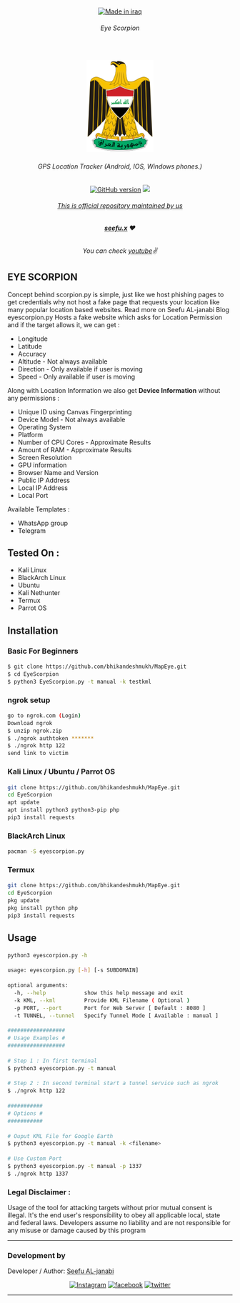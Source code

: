 

  <br>

<p align=center>
  <a href="https://www.instagram.com/seefu.x"><img title="Made in iraq" src="https://img.shields.io/badge/MADE%20IN-IRAQ-SCRIPT?colorA=black&colorB=red&colorC=black&style=for-the-badge"></a>
  </p>

###### <p align="center"> *Eye Scorpion*

  <br>
<a target="_blank" href="https://www.youtube.com/c/%D8%B3%D9%8A%D9%81%D9%88%D8%A7%D9%84%D8%AC%D9%86%D8%A7%D8%A8%D9%8A0/featured">
<p align="center"><img title="سيفو الجنابي" src="res/iraq.png"  style="width:150px" ></p>
</a>


###### <p align="center"> GPS Location Tracker (Android, IOS, Windows phones.)
<p align=center>
  <a href="https://www.instagram.com/seefu.x"><img title="GitHub version" src="https://d25lcipzij17d.cloudfront.net/badge.svg?id=gh&type=6&v=1.1&x2=1" ></a>
  <a href="#"><img src="https://badges.pufler.dev/visits/seefu-x/seefu-x/">

###### <p align="center">*This is official repository maintained by us*
###### <p align="center"> *[**seefu.x**](https://www.instagram.com/seefu.x/) ❤️*
###### <p align="center"> *You can check [youtube](https://www.youtube.com/c/%D8%B3%D9%8A%D9%81%D9%88%D8%A7%D9%84%D8%AC%D9%86%D8%A7%D8%A8%D9%8A0/featured)✌*

## EYE SCORPION

Concept behind scorpion.py is simple, just like we host phishing pages to get credentials why not host a fake page that requests your location like many popular location based websites. Read more on Seefu AL-janabi Blog eyescorpion.py Hosts a fake website which asks for Location Permission and if the target allows it, we can get :

* Longitude
* Latitude
* Accuracy
* Altitude - Not always available
* Direction - Only available if user is moving
* Speed - Only available if user is moving

Along with Location Information we also get **Device Information** without any permissions :

* Unique ID using Canvas Fingerprinting
* Device Model - Not always available
* Operating System
* Platform
* Number of CPU Cores - Approximate Results
* Amount of RAM - Approximate Results
* Screen Resolution
* GPU information
* Browser Name and Version
* Public IP Address
* Local IP Address
* Local Port


Available Templates :

* WhatsApp group
* Telegram

## Tested On :

* Kali Linux
* BlackArch Linux
* Ubuntu
* Kali Nethunter
* Termux
* Parrot OS

## Installation

### Basic For Beginners

```bash
$ git clone https://github.com/bhikandeshmukh/MapEye.git
$ cd EyeScorpion
$ python3 EyeScorpion.py -t manual -k testkml
```

### ngrok setup

```bash
go to ngrok.com (Login)
Download ngrok
$ unzip ngrok.zip
$ ./ngrok authtoken *******
$ ./ngrok http 122
send link to victim
```

### Kali Linux / Ubuntu / Parrot OS

```bash
git clone https://github.com/bhikandeshmukh/MapEye.git
cd EyeScorpion
apt update
apt install python3 python3-pip php
pip3 install requests
```

### BlackArch Linux

```bash
pacman -S eyescorpion.py
```

### Termux

```bash
git clone https://github.com/bhikandeshmukh/MapEye.git
cd EyeScorpion
pkg update
pkg install python php
pip3 install requests
```

## Usage

```bash
python3 eyescorpion.py -h

usage: eyescorpion.py [-h] [-s SUBDOMAIN]

optional arguments:
  -h, --help            show this help message and exit
  -k KML, --kml         Provide KML Filename ( Optional )
  -p PORT, --port       Port for Web Server [ Default : 8080 ]
  -t TUNNEL, --tunnel   Specify Tunnel Mode [ Available : manual ]

##################
# Usage Examples #
##################

# Step 1 : In first terminal
$ python3 eyescorpion.py -t manual

# Step 2 : In second terminal start a tunnel service such as ngrok
$ ./ngrok http 122

###########
# Options #
###########

# Ouput KML File for Google Earth
$ python3 eyescorpion.py -t manual -k <filename>

# Use Custom Port
$ python3 eyescorpion.py -t manual -p 1337
$ ./ngrok http 1337

```

### Legal Disclaimer :

Usage of the tool for attacking targets without prior mutual consent is illegal. It's the end user's responsibility to obey all applicable local, state and federal laws. Developers assume no liability and are not responsible for any misuse or damage caused by this program

-------------------------------------------------------------------------------------

### Development by

Developer / Author: [Seefu AL-janabi ](https://www.instagram.com/seefu.x/)

<p align="center">
<a href="https://www.instagram.com/seefu.x/"><img title="Instagram" src="https://img.shields.io/badge/instagram-%23E4405F.svg?&style=for-the-badge&logo=instagram&logoColor=white"></a>
<a href="https://www.facebook.com/seefu.janabi/"><img title="facebook" src="https://img.shields.io/badge/facebook-%231877F2.svg?&style=for-the-badge&logo=facebook&logoColor=white"></a>
<a href="https://www.twitter.com/seefu_x/"><img title="twitter" src="https://img.shields.io/badge/twitter-%231DA1F2.svg?&style=for-the-badge&logo=twitter&logoColor=white"></a>
</p>

-------------------------------------------------------------------------------------
